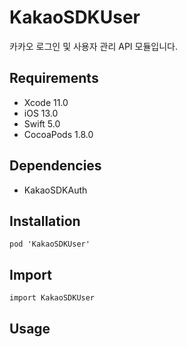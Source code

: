 # KakaoSDKUser

카카오 로그인 및 사용자 관리 API 모듈입니다.

## Requirements
- Xcode 11.0
- iOS 13.0
- Swift 5.0
- CocoaPods 1.8.0

## Dependencies
- KakaoSDKAuth

## Installation
```
pod 'KakaoSDKUser'
```

## Import
```
import KakaoSDKUser
```

## Usage
